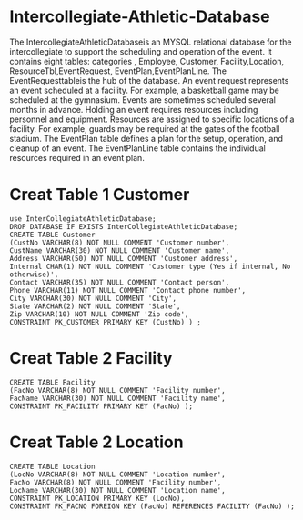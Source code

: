 # Intercollegiate-Athletic-Database
The IntercollegiateAthleticDatabaseis an MYSQL relational database for the intercollegiate
to support the scheduling and operation of the event. It contains eight tables: categories ,
Employee, Customer, Facility,Location, ResourceTbl,EventRequest,
EventPlan,EventPlanLine. The EventRequesttableis the hub of the database. An event
request represents an event scheduled at a facility. For example, a basketball game may be
scheduled at the gymnasium. Events are sometimes scheduled several months in advance.
Holding an event requires resources including personnel and equipment. Resources are assigned
to specific locations of a facility. For example, guards may be required at the gates of the football
stadium. The EventPlan table defines a plan for the setup, operation, and cleanup of an event.
The EventPlanLine table contains the individual resources required in an event plan.


# Creat Table 1 Customer
```
use InterCollegiateAthleticDatabase;
DROP DATABASE IF EXISTS InterCollegiateAthleticDatabase;
CREATE TABLE Customer
(CustNo VARCHAR(8) NOT NULL COMMENT 'Customer number',
CustName VARCHAR(30) NOT NULL COMMENT 'Customer name',
Address VARCHAR(50) NOT NULL COMMENT 'Customer address',
Internal CHAR(1) NOT NULL COMMENT 'Customer type (Yes if internal, No otherwise)',
Contact VARCHAR(35) NOT NULL COMMENT 'Contact person',
Phone VARCHAR(11) NOT NULL COMMENT 'Contact phone number',
City VARCHAR(30) NOT NULL COMMENT 'City',
State VARCHAR(2) NOT NULL COMMENT 'State',
Zip VARCHAR(10) NOT NULL COMMENT 'Zip code',
CONSTRAINT PK_CUSTOMER PRIMARY KEY (CustNo) ) ;
```
# Creat Table 2 Facility
```
CREATE TABLE Facility
(FacNo VARCHAR(8) NOT NULL COMMENT 'Facility number',
FacName VARCHAR(30) NOT NULL COMMENT 'Facility name',
CONSTRAINT PK_FACILITY PRIMARY KEY (FacNo) );
```


# Creat Table 2 Location
```
CREATE TABLE Location
(LocNo VARCHAR(8) NOT NULL COMMENT 'Location number',
FacNo VARCHAR(8) NOT NULL COMMENT 'Facility number',
LocName VARCHAR(30) NOT NULL COMMENT 'Location name',
CONSTRAINT PK_LOCATION PRIMARY KEY (LocNo),
CONSTRAINT FK_FACNO FOREIGN KEY (FacNo) REFERENCES FACILITY (FacNo) );

```
